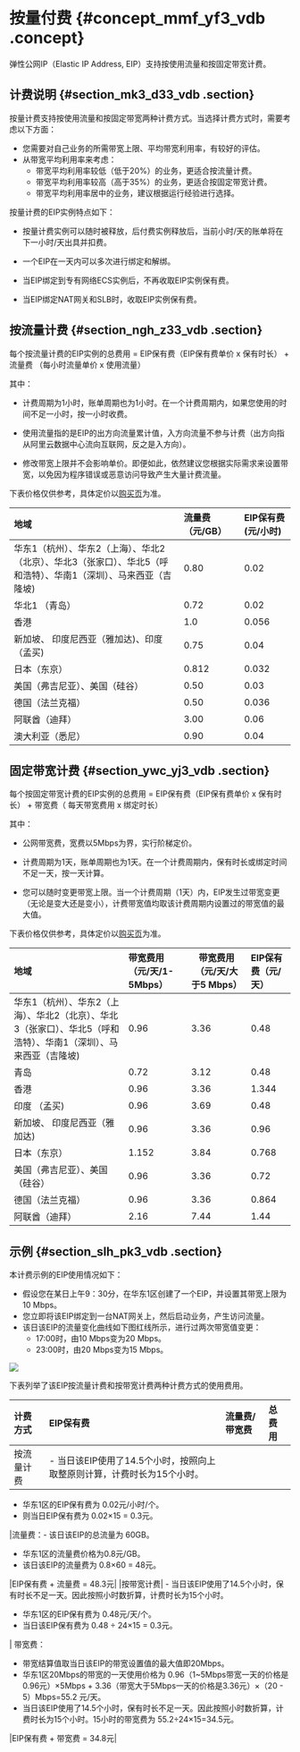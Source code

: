 # 按量付费 {#concept_mmf_yf3_vdb .concept}

弹性公网IP（Elastic IP Address, EIP）支持按使用流量和按固定带宽计费。

## 计费说明 {#section_mk3_d33_vdb .section}

按量计费支持按使用流量和按固定带宽两种计费方式。当选择计费方式时，需要考虑以下方面：

-   您需要对自己业务的所需带宽上限、平均带宽利用率，有较好的评估。
-   从带宽平均利用率来考虑：
    -   带宽平均利用率较低（低于20%）的业务，更适合按流量计费。
    -   带宽平均利用率较高（高于35%）的业务，更适合按固定带宽计费。
    -   带宽平均利用率居中的业务，建议根据运行经验进行选择。

按量计费的EIP实例特点如下：

-   按量计费实例可以随时被释放，后付费实例释放后，当前小时/天的账单将在下一小时/天出具并扣费。

-   一个EIP在一天内可以多次进行绑定和解绑。

-   当EIP绑定到专有网络ECS实例后，不再收取EIP实例保有费。

-   当EIP绑定NAT网关和SLB时，收取EIP实例保有费。


## 按流量计费 {#section_ngh_z33_vdb .section}

每个按流量计费的EIP实例的总费用 = EIP保有费（EIP保有费单价 x 保有时长） + 流量费 （每小时流量单价 x 使用流量）

其中：

-   计费周期为1小时，账单周期也为1小时。在一个计费周期内，如果您使用的时间不足一小时，按一小时收费。

-   使用流量指的是EIP的出方向流量累计值，入方向流量不参与计费（出方向指从阿里云数据中心流向互联网，反之是入方向）。

-   修改带宽上限并不会影响单价。即便如此，依然建议您根据实际需求来设置带宽，以免因为程序错误或恶意访问导致产生大量计费流量。


下表价格仅供参考，具体定价以[购买页](https://common-buy.aliyun.com/?spm=5176.11451019.0.0.259418a5YGY4JF&commodityCode=eip#/buy)为准。

|地域|流量费 （元/GB）|EIP保有费 \(元/小时\)|
|:-|:---------|:--------------|
|华东1（杭州）、华东2（上海）、华北2（北京）、华北3（张家口）、华北5（呼和浩特）、华南1（深圳）、马来西亚（吉隆坡\)|0.80|0.02|
|华北1 （青岛）|0.72|0.02|
|香港|1.0|0.056|
|新加坡、 印度尼西亚（雅加达\)、印度 （孟买\)|0.75|0.04|
|日本（东京）|0.812|0.032|
|美国（弗吉尼亚）、美国（硅谷）|0.50|0.03|
|德国（法兰克福）|0.50|0.036|
|阿联酋（迪拜）|3.00|0.06|
|澳大利亚（悉尼）|0.90|0.04|

## 固定带宽计费 {#section_ywc_yj3_vdb .section}

每个按固定带宽计费的EIP实例的总费用 = EIP保有费（EIP保有费单价 x 保有时长） + 带宽费（ 每天带宽费用 x 绑定时长）

其中：

-   公网带宽费，宽费以5Mbps为界，实行阶梯定价。

-   计费周期为1天，账单周期也为1天。在一个计费周期内，保有时长或绑定时间不足一天，按一天计算。

-   您可以随时变更带宽上限。当一个计费周期（1天）内，EIP发生过带宽变更（无论是变大还是变小），计费带宽值均取该计费周期内设置过的带宽值的最大值。


下表价格仅供参考，具体定价以[购买页](https://common-buy.aliyun.com/?spm=5176.11451019.0.0.259418a5YGY4JF&commodityCode=eip#/buy)为准。

|地域|带宽费用（元/天/1-5Mbps）|带宽费用（元/天/大于5 Mbps）|EIP保有费（元/天）|
|:-|:----------------|------------------|:----------|
|华东1（杭州）、华东2（上海）、华北2（北京）、华北3（张家口）、华北5（呼和浩特）、华南1（深圳）、马来西亚（吉隆坡\)|0.96|3.36|0.48|
|青岛|0.72|3.12|0.48|
|香港|0.96|3.36|1.344|
|印度 （孟买\)|0.96|3.69|0.48|
|新加坡、 印度尼西亚（雅加达\)|0.96|3.36|0.96|
|日本（东京）|1.152|3.84|0.768|
|美国（弗吉尼亚）、美国（硅谷）|0.96|3.36|0.72|
|德国（法兰克福）|0.96|3.36|0.864|
|阿联酋（迪拜）|2.16|7.44|1.44|

## 示例 {#section_slh_pk3_vdb .section}

本计费示例的EIP使用情况如下：

-   假设您在某日上午9：30分，在华东1区创建了一个EIP，并设置其带宽上限为10 Mbps。
-   您立即将该EIP绑定到一台NAT网关上，然后启动业务，产生访问流量。
-   该日该EIP的流量变化曲线如下图红线所示，进行过两次带宽值变更：
    -   17:00时，由10 Mbps变为20 Mbps。
    -   23:00时，由20 Mbps变为15 Mbps。

![](http://static-aliyun-doc.oss-cn-hangzhou.aliyuncs.com/assets/img/12814/15391775922124_zh-CN.png)

下表列举了该EIP按流量计费和按带宽计费两种计费方式的使用费用。

|计费方式|EIP保有费|流量费/带宽费|总费用|
|:---|:-----|:------|:--|
|按流量计费| -   当日该EIP使用了14.5个小时，按照向上取整原则计算，计费时长为15个小时。
-   华东1区的EIP保有费为 0.02元/小时/个。
-   则当日EIP保有费为 0.02×15 = 0.3元。

 |流量费：-   该日该EIP的总流量为 60GB。
-   华东1区的流量费价格为0.8元/GB。
-   该日该EIP的流量费为 0.8×60 = 48元。

|EIP保有费 + 流量费 = 48.3元|
|按带宽计费| -   当日该EIP使用了14.5个小时，保有时长不足一天。因此按照小时数折算，计费时长为15个小时。
-   华东1区的EIP保有费为 0.48元/天/个。
-   当日该EIP保有费为 0.48 ÷ 24×15 = 0.3元。

 | 带宽费：

 -   带宽结算值取当日该EIP的带宽设置值的最大值即20Mbps。
-   华东1区20Mbps的带宽的一天使用价格为 0.96（1~5Mbps带宽一天的价格是0.96元）×5Mbps + 3.36（带宽大于5Mbps一天的价格是3.36元）×（20 - 5）Mbps=55.2 元/天。
-   当日该EIP使用了14.5个小时，保有时长不足一天。因此按照小时数折算，计费时长为15个小时。15小时的带宽费为 55.2÷24×15=34.5元。

 |EIP保有费 + 带宽费 = 34.8元|

